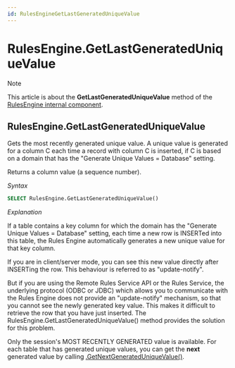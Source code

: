 ```yaml
---
id: RulesEngineGetLastGeneratedUniqueValue
---
```


# RulesEngine.GetLastGeneratedUniqueValue



> [!NOTE]
> This article is about the **GetLastGeneratedUniqueValue** method of the [RulesEngine internal component](/docs/Extensions/RulesEngine%20internal%20component).

## **RulesEngine.GetLastGeneratedUniqueValue**

Gets the most recently generated unique value. A unique value is generated for a column C each time a record with column C is inserted, if C is based on a domain that has the "Generate Unique Values = Database" setting.

Returns a column value (a sequence number).

*Syntax*

```sql
SELECT RulesEngine.GetLastGeneratedUniqueValue()
```

*Explanation*

If a table contains a key column for which the domain has the "Generate Unique Values = Database" setting, each time a new row is INSERTed into this table, the Rules Engine automatically generates a new unique value for that key column.

If you are in client/server mode, you can see this new value directly after INSERTing the row. This behaviour is referred to as "update-notify".

But if you are using the Remote Rules Service API or the Rules Service, the underlying protocol (ODBC or JDBC) which allows you to communicate with the Rules Engine does not provide an "update-notify" mechanism, so that you cannot see the newly generated key value. This makes it difficult to retrieve the row that you have just inserted. The RulesEngine.GetLastGeneratedUniqueValue() method provides the solution for this problem.

Only the session's MOST RECENTLY GENERATED value is available. For each table that has generated unique values, you can get the **next** generated value by calling [.GetNextGeneratedUniqueValue()](/docs/Extensions/Domain%20and%20table%20internal%20components/tableGetNextGeneratedUniqueValue.md).